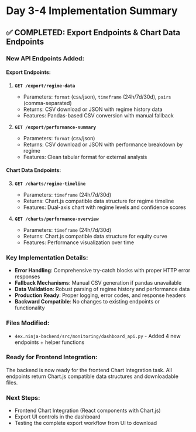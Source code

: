 # Day 3-4 Implementation Summary

## ✅ COMPLETED: Export Endpoints & Chart Data Endpoints

### New API Endpoints Added:

#### Export Endpoints:
1. **`GET /export/regime-data`**
   - Parameters: `format` (csv/json), `timeframe` (24h/7d/30d), `pairs` (comma-separated)
   - Returns: CSV download or JSON with regime history data
   - Features: Pandas-based CSV conversion with manual fallback

2. **`GET /export/performance-summary`**
   - Parameters: `format` (csv/json)
   - Returns: CSV download or JSON with performance breakdown by regime
   - Features: Clean tabular format for external analysis

#### Chart Data Endpoints:
3. **`GET /charts/regime-timeline`**
   - Parameters: `timeframe` (24h/7d/30d)
   - Returns: Chart.js compatible data structure for regime timeline
   - Features: Dual-axis chart with regime levels and confidence scores

4. **`GET /charts/performance-overview`**
   - Parameters: `timeframe` (24h/7d/30d)
   - Returns: Chart.js compatible data structure for equity curve
   - Features: Performance visualization over time

### Key Implementation Details:

- **Error Handling**: Comprehensive try-catch blocks with proper HTTP error responses
- **Fallback Mechanisms**: Manual CSV generation if pandas unavailable
- **Data Validation**: Robust parsing of regime history and performance data
- **Production Ready**: Proper logging, error codes, and response headers
- **Backward Compatible**: No changes to existing endpoints or functionality

### Files Modified:
- `4ex.ninja-backend/src/monitoring/dashboard_api.py` - Added 4 new endpoints + helper functions

### Ready for Frontend Integration:
The backend is now ready for the frontend Chart Integration task. All endpoints return Chart.js compatible data structures and downloadable files.

### Next Steps:
- Frontend Chart Integration (React components with Chart.js)
- Export UI controls in the dashboard
- Testing the complete export workflow from UI to download
